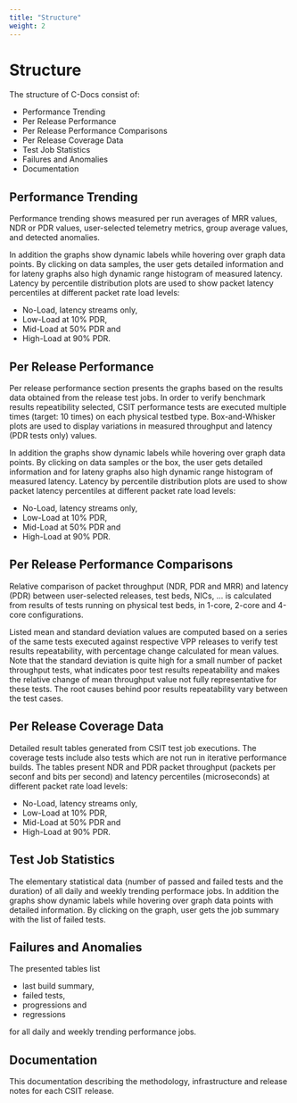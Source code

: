 ```yaml
---
title: "Structure"
weight: 2
---
```


# Structure

The structure of C-Docs consist of:

- Performance Trending
- Per Release Performance
- Per Release Performance Comparisons
- Per Release Coverage Data
- Test Job Statistics
- Failures and Anomalies
- Documentation

## Performance Trending

Performance trending shows measured per run averages of MRR values, NDR or PDR
values, user-selected telemetry metrics, group average values, and detected
anomalies.

In addition the graphs show dynamic labels while hovering over graph data
points. By clicking on data samples, the user gets detailed information and for
lateny graphs also high dynamic range histogram of measured latency.
Latency by percentile distribution plots are used to show packet latency
percentiles at different packet rate load levels: 
- No-Load, latency streams only,
- Low-Load at 10% PDR, 
- Mid-Load at 50% PDR and 
- High-Load at 90% PDR.

## Per Release Performance

Per release performance section presents the graphs based on the results data
obtained from the release test jobs. In order to verify benchmark results
repeatibility selected, CSIT performance tests are executed multiple times
(target: 10 times) on each physical testbed type. Box-and-Whisker plots are used
to display variations in measured throughput and latency (PDR tests only)
values.

In addition the graphs show dynamic labels while hovering over graph data
points. By clicking on data samples or the box, the user gets detailed
information and for lateny graphs also high dynamic range histogram of measured
latency.
Latency by percentile distribution plots are used to show packet latency
percentiles at different packet rate load levels: 
- No-Load, latency streams only,
- Low-Load at 10% PDR, 
- Mid-Load at 50% PDR and 
- High-Load at 90% PDR.

## Per Release Performance Comparisons

Relative comparison of packet throughput (NDR, PDR and MRR) and latency (PDR)
between user-selected releases, test beds, NICs, ... is calculated from results
of tests running on physical test beds, in 1-core, 2-core and 4-core
configurations.

Listed mean and standard deviation values are computed based on a series of the
same tests executed against respective VPP releases to verify test results
repeatability, with percentage change calculated for mean values. Note that the
standard deviation is quite high for a small number of packet throughput tests,
what indicates poor test results repeatability and makes the relative change of
mean throughput value not fully representative for these tests. The root causes
behind poor results repeatability vary between the test cases.

## Per Release Coverage Data

Detailed result tables generated from CSIT test job executions. The coverage
tests include also tests which are not run in iterative performance builds.
The tables present NDR and PDR packet throughput (packets per seconf and bits
per second) and latency percentiles (microseconds) at different packet rate load
levels: 
- No-Load, latency streams only,
- Low-Load at 10% PDR, 
- Mid-Load at 50% PDR and 
- High-Load at 90% PDR.

## Test Job Statistics

The elementary statistical data (number of passed and failed tests and the
duration) of all daily and weekly trending performace jobs.
In addition the graphs show dynamic labels while hovering over graph data
points with detailed information. By clicking on the graph, user gets the job
summary with the list of failed tests.

## Failures and Anomalies

The presented tables list
- last build summary,
- failed tests,
- progressions and
- regressions

for all daily and weekly trending performance jobs.

## Documentation

This documentation describing the methodology, infrastructure and release notes
for each CSIT release.
